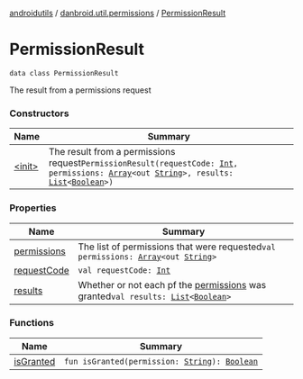 [androidutils](../../index.md) / [danbroid.util.permissions](../index.md) / [PermissionResult](./index.md)

# PermissionResult

`data class PermissionResult`

The result from a permissions request

### Constructors

| Name | Summary |
|---|---|
| [&lt;init&gt;](-init-.md) | The result from a permissions request`PermissionResult(requestCode: `[`Int`](https://kotlinlang.org/api/latest/jvm/stdlib/kotlin/-int/index.html)`, permissions: `[`Array`](https://kotlinlang.org/api/latest/jvm/stdlib/kotlin/-array/index.html)`<out `[`String`](https://kotlinlang.org/api/latest/jvm/stdlib/kotlin/-string/index.html)`>, results: `[`List`](https://kotlinlang.org/api/latest/jvm/stdlib/kotlin.collections/-list/index.html)`<`[`Boolean`](https://kotlinlang.org/api/latest/jvm/stdlib/kotlin/-boolean/index.html)`>)` |

### Properties

| Name | Summary |
|---|---|
| [permissions](permissions.md) | The list of permissions that were requested`val permissions: `[`Array`](https://kotlinlang.org/api/latest/jvm/stdlib/kotlin/-array/index.html)`<out `[`String`](https://kotlinlang.org/api/latest/jvm/stdlib/kotlin/-string/index.html)`>` |
| [requestCode](request-code.md) | `val requestCode: `[`Int`](https://kotlinlang.org/api/latest/jvm/stdlib/kotlin/-int/index.html) |
| [results](results.md) | Whether or not each pf the [permissions](permissions.md) was granted`val results: `[`List`](https://kotlinlang.org/api/latest/jvm/stdlib/kotlin.collections/-list/index.html)`<`[`Boolean`](https://kotlinlang.org/api/latest/jvm/stdlib/kotlin/-boolean/index.html)`>` |

### Functions

| Name | Summary |
|---|---|
| [isGranted](is-granted.md) | `fun isGranted(permission: `[`String`](https://kotlinlang.org/api/latest/jvm/stdlib/kotlin/-string/index.html)`): `[`Boolean`](https://kotlinlang.org/api/latest/jvm/stdlib/kotlin/-boolean/index.html) |
